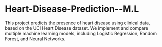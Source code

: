 # Heart-Disease-Prediction--M.L
This project predicts the presence of heart disease using clinical data, based on the UCI Heart Disease dataset. We implement and compare multiple machine learning models, including Logistic Regression, Random Forest, and Neural Networks.
